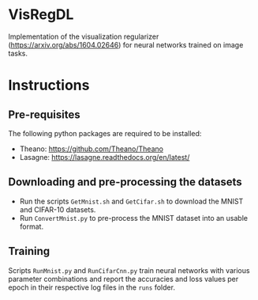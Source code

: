 # VisRegDL
Implementation of the visualization regularizer (https://arxiv.org/abs/1604.02646) for neural networks trained on image tasks.

Instructions
============

Pre-requisites
--------------
The following python packages are required to be installed:
* Theano: https://github.com/Theano/Theano
* Lasagne: https://lasagne.readthedocs.org/en/latest/

Downloading and pre-processing the datasets
-------------------------------------------
* Run the scripts ```GetMnist.sh``` and ```GetCifar.sh``` to download the MNIST and CIFAR-10 datasets.
* Run ```ConvertMnist.py``` to pre-process the MNIST dataset into an usable format.

Training
--------
Scripts ```RunMnist.py``` and ```RunCifarCnn.py``` train neural networks with various parameter combinations and report the accuracies and loss values per epoch in their respective log files in the ```runs``` folder.
